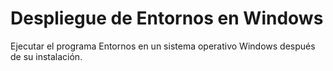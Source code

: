 # Despliegue de Entornos en Windows

Ejecutar el programa Entornos en un sistema operativo Windows después de su instalación.